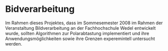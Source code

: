 Bidverarbeitung
===============

Im Rahmen dieses Projektes, dass im Sommesemester 2008 im Rahmen der Veranstaltung Bildverarbeitung an der Fachhochschule Wedel entwickelt wurde, sollten Algorithmen zur Polarabtastung implementiert und ihre Anwendungsmöglichkeiten sowie ihre Grenzen experemintell untersucht werden.
